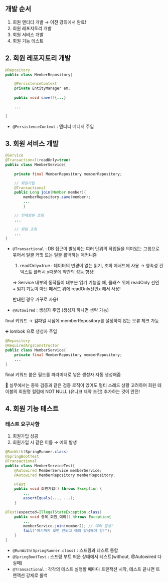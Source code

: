 ## 개발 순서

1. 회원 엔티티 개발 → 이전 강의에서 완료!
2. 회원 레포지토리 개발
3. 회원 서비스 개발
4. 회원 기능 테스트 

## 2. 회원 레포지토리 개발

```java
@Repository
public class MemberRepository{

	@PersistenceContext
	private EntityManager em;
	
	public void save(){...}
	
	...

}
```

- `@PersistenceContext` : 엔티티 메니저 주입

## 3. 회원 서비스 개발

```java
@Service
@Transactional(readOnly=true)
public class MemberService{
	
	private final MemberRepository memberRepository;

	// 회원가입
	@Transactional 
	public Long join(Member member){
		memberRepository.save(member);
		...
		}

	// 전체회원 조회 
	...

	// 회원 조회 
	... 
}
```

- `@Transactional` : DB 접근이 발생하는 여러 단위의 작업들을 의미있는 그룹으로 묶어서 일괄 커밋 또는 일괄 롤백하는 매커니즘
    1. readOnly=true : 데이터의 변경이 없는 읽기, 조회 메서드에 사용 → 영속성 컨텍스트 플러시 x때문에 약간의 성능 향상!

    ⇒ Service 내부의 동작들이 대부분 읽기 기능일 때, 클래스 위에 readOnly 선언 + 읽기 기능이 아닌 메서드 위에 readOnly선언x 해서 사용! 

    반대인 경우 거꾸로 사용! 

- `@Autowired` : 생성자 주입 (생성자 하나면 생략 가능)

final 키워드 → 컴파일 시점에 memberRepository를 설정하지 않는 오류 체크 가능 

➕ lombok 으로 생성자 주입

```java
@Repository
@RequiredArgsConstructor
public class MemberService{
	private final MemberRepository memberRepository;
	...
}
```

final 키워드 붙은 필드를 파라미터로 넣은 생성자 자동 생성해줌 

🍯 실무에서는 중복 검증과 같은 검증 로직이 있어도 멀티 스레드 상황 고려하여 회원 테이블의 회원명 컬럼에 NOT NULL (유니크 제약 조건) 추가하는 것이 안전! 

## 4. 회원 기능 테스트

### 테스트 요구사항

1. 회원가입 성공
2. 회원가입 시 같은 이름 → 예외 발생

```java
@RunWith(SpringRunner.class)
@SpringBootTest
@Transactional
public class MemberServiceTest{
	@Autowired MemberService memberService;
	@Autowired MemberRepository memberRepository;

	@Test
	public void 회원가입() throws Exception {
		...
		assertEquals(..., ...);
	}
	
@Test(expected=IllegalStateException.class)
	public void 중복_회원_예외() throws Exception{
		...
		memberService.join(member2); // 예외 발생!
		fail("여기까지 오면 안되고 예외 발생해야 함!");
	}
}
```

- `@RunWith(SpringRunner.class)` : 스프링과 테스트 통합
- `@SpringBootTest` : 스프링 부트 띄운 상태에서 테스트(without, @Autowired 다 실패)
- `@Transactional` : 각각의 테스트 실행할 때마다 트랜잭션 시작, 테스트 끝나면 트랜잭션 강제로 롤백
